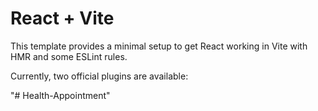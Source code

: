 # React + Vite

This template provides a minimal setup to get React working in Vite with HMR and some ESLint rules.

Currently, two official plugins are available:

"# Health-Appointment" 


